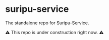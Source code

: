# suripu-service
The standalone repo for Suripu-Service.

:warning: This repo is under construction right now. :warning:
